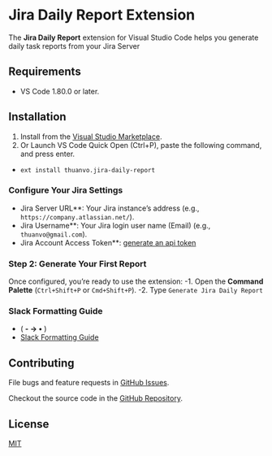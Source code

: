# Jira Daily Report Extension

The **Jira Daily Report** extension for Visual Studio Code helps you generate daily task reports from your Jira Server

## Requirements
- VS Code 1.80.0 or later.

## Installation
1. Install from the [Visual Studio Marketplace](https://marketplace.visualstudio.com/items?itemName=thuanvo.jira-daily-report).
2. Or Launch VS Code Quick Open (Ctrl+P), paste the following command, and press enter.
- `ext install thuanvo.jira-daily-report`


### Configure Your Jira Settings
   - Jira Server URL**: Your Jira instance’s address (e.g., `https://company.atlassian.net/`).
   - Jira Username**: Your Jira login user name (Email) (e.g., `thuanvo@gmail.com`).
   - Jira Account Access Token**: [generate an api token](https://confluence.atlassian.com/cloud/api-tokens-938839638.html)

### Step 2: Generate Your First Report
Once configured, you’re ready to use the extension:
   -1. Open the **Command Palette** (`Ctrl+Shift+P` or `Cmd+Shift+P`).
   -2. Type `Generate Jira Daily Report`

### Slack Formatting Guide
- ( **- → •** ) 
- [Slack Formatting Guide](https://slack.com/intl/en-gb/help/articles/360039953113-Set-your-message-formatting-preference)

## Contributing

File bugs and feature requests in [GitHub Issues](https://github.com/voxuanthuan/daily-report/issues).

Checkout the source code in the [GitHub Repository](https://github.com/voxuanthuan/daily-report).

## License
[MIT](./License.md)
